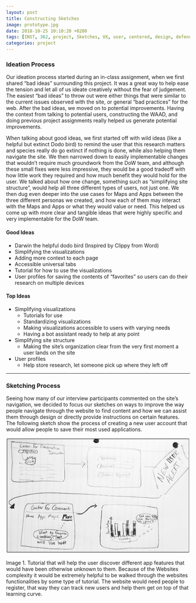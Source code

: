```yaml
---
layout: post
title: Constructing Sketches
image: prototype.jpg
date: 2018-10-25 10:10:20 +0200
tags: [INST, 362, project, Sketches, UX, user, centered, design, defenders, wildlife]
categories: project
---
```



### Ideation Process

Our ideation process started during an in-class assignment, when we first shared “bad ideas” surrounding this project. It was a great way to help ease the tension and let all of us ideate creatively without the fear of judgement. The easiest “bad ideas” to throw out were either things that were similar to the current issues observed with the site, or general “bad practices” for the web. After the bad ideas, we moved on to potential improvements. Having the context from talking to potential users, constructing the WAAD, and doing previous project assignments really helped us generate potential improvements. 

When talking about good ideas, we first started off with wild ideas (like a helpful but extinct Dodo bird) to remind the user that this research matters and species really do go extinct if nothing is done, while also helping them navigate the site. We then narrowed down to easily implementable changes that wouldn’t require much groundwork from the DoW team, and although these small fixes were less impressive, they would be a good tradeoff with how little work they required and how much benefit they would hold for the user. We talked about how one change, something such as “simplifying site structure”, would help all three different types of users, not just one. We then dug even deeper into the use cases for Maps and Apps between the three different personas we created, and how each of them may interact with the Maps and Apps or what they would value or need. This helped us come up with more clear and tangible ideas that were highly specific and very implementable for the DoW team.


#### Good Ideas
- Darwin the helpful dodo bird (Inspired by Clippy from Word)
- Simplifying the visualizations
- Adding more context to each page
- Accessible universal tabs  
- Tutorial for how to use the visualizations
- User profiles for saving the contents of “favorites” so users can do their research on multiple devices




#### Top Ideas
- Simplifying visualizations
  - Tutorials for use
  - Standardizing visualizations
  - Making visualizations accessible to users with varying needs
  - Having a bot assistant ready to help at any point
- Simplifying site structure
  - Making the site’s organization clear from the very first moment a user lands on the site
- User profiles
  - Help store research, let someone pick up where they left off
  
---------------------------------------------------------------------- 

### Sketching Process

Seeing how many of our interview participants commented on the site’s navigation, we decided to focus our sketches on ways to improve the way people navigate through the website to find content and how we can assist them through design or directly provide instructions on certain features. The following sketch show the process of creating a new user account that would allow people to save their most used applications.


<p align="center">
  <img src="https://raw.githubusercontent.com/BDubon/DoW/master/images/sketch%204.JPG" alt="Sketch of account creation process." title="Sketch of account creation process."/>
</p>

Image 1. Tutorial that will help the user discover different app features that would have been otherwise unknown to them. Because of the Websites complexity it would be extremely helpful to be walked through the websites functionalities by some type of tutorial. The website would need people to register, that way they can track new users and help them get on top of that learning curve.  

  
